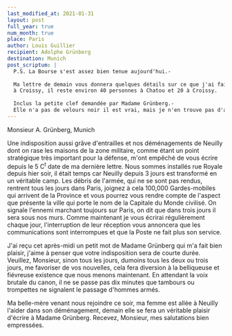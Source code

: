 ```yaml
---
last_modified_at: 2021-01-31
layout: post
full_year: true
num_month: true
place: Paris
author: Louis Guillier
recipient: Adolphe Grünberg
destination: Munich
post_scriptum: |
  P.S. La Bourse s'est assez bien tenue aujourd'hui.-
  
  Ma lettre de demain vous donnera quelques détails sur ce que j'ai fait faire
  à Croissy, il reste environ 40 personnes à Chatou et 20 à Croissy.
  
  Inclus la petite clef demandée par Madame Grünberg.-
  Elle n'a pas de velours noir il est vrai, mais je n'en trouve pas d'autre.
---
```


Monsieur A. Grünberg, Munich

Une indisposition aussi grâve d'entrailles et nos déménagements de Neuilly dont
on rase les maisons de la zone militaire, comme étant un point stratégique très
important pour la défense, m'ont empêché de vous écrire depuis le 5 C<sup>t</sup> date
de ma dernière lettre. Nous sommes installés rue Royale depuis hier soir, il
était temps car Neuilly depuis 3 jours est transformé en un véritable camp. Les
débris de l'armée, qui ne se sont pas rendus, rentrent tous les jours dans
Paris, joignez à cela 100,000 Gardes-mobiles qui arrivent de la Province et
vous pourrez vous rendre compte de l'aspect que présente la ville qui porte le
nom de la Capitale du Monde civilisé. On signale l'ennemi marchant toujours sur
Paris, on dit que dans trois jours il sera sous nos murs. Comme maintenant je
vous écrirai régulièrement chaque jour, l'interruption de leur réception vous
annoncera que les communications sont interrompues et que la Poste ne fait plus
son service.

J'ai reçu cet après-midi un petit mot de Madame Grünberg qui m'a fait bien
plaisir, j'aime à penser que votre indisposition sera de courte durée.
Veuillez, Monsieur, sinon tous les jours, dumoins tous les deux ou trois jours,
me favoriser de vos nouvelles, cela fera diversion à la belliqueuse et
fiévreuse existence que nous menons maintenant. En attendant la voix brutale du
canon, il ne se passe pas dix minutes que tambours ou trompettes ne signalent
le passage d'hommes armés.

Ma belle-mère venant nous rejoindre ce soir, ma femme est allée à Neuilly
l'aider dans son déménagement, demain elle se fera un véritable plaisir
d'écrire à Madame Grünberg. Recevez, Monsieur, mes salutations bien empressées.
